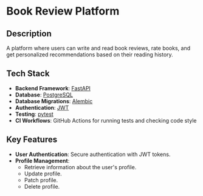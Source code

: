 # Book Review Platform

## Description
A platform where users can write and read book reviews, rate books, and get personalized recommendations based on their reading history.

## Tech Stack
- **Backend Framework**: [FastAPI](https://fastapi.tiangolo.com/)
- **Database**: [PostgreSQL](https://www.postgresql.org/)
- **Database Migrations**: [Alembic](https://alembic.sqlalchemy.org/en/latest/)
- **Authentication**: [JWT](https://jwt.io/)
- **Testing**: [pytest](https://pytest.org/)
- **CI Workflows**: GitHub Actions for running tests and checking code style

## Key Features
- **User Authentication**: Secure authentication with JWT tokens.
- **Profile Management**:
  - Retrieve information about the user's profile.
  - Update profile.
  - Patch profile.
  - Delete profile.
